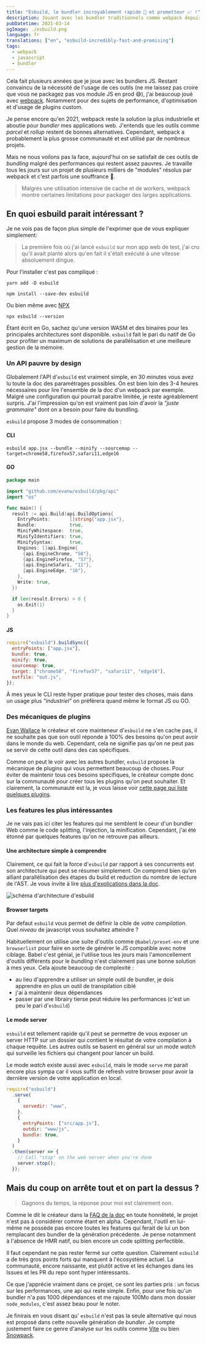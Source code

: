 ```yaml
---
title: "Esbuild, le bundler incroyablement rapide 💨 et prometteur 📈 !"
description: Jouant avec les bundler traditionnels comme webpack depuis plusieurs années, je vous propose ici mon avis sur le bundler esbuild.
pubDatetime: 2021-03-14
ogImage: ./esbuild.png
language: fr
translations: ["en", "esbuild-incredibly-fast-and-promising"]
tags:
  - webpack
  - javascript
  - bundler
---
```


Cela fait plusieurs années que je joue avec les bundlers JS.
Restant convaincu de la nécessité de l'usage de ces outils (ne me laissez pas croire que vous ne packagez pas vos module JS en prod 😅), j'ai beaucoup joué avec [webpack](/fr/webpack/).
Notamment pour des sujets de performance, d'optimisation et d'usage de plugins custom.

Je pense encore qu'en 2021, webpack reste la solution la plus industrielle et aboutie pour _bundler_ mes applications web.
J'entends que les outils comme _parcel_ et _rollup_ restent de bonnes alternatives.
Cependant, webpack a probablement la plus grosse communauté et est utilisé par de nombreux projets.

Mais ne nous voilons pas la face, aujourd'hui on se satisfait de ces outils de _bundling_ malgré des performances qui restent assez pauvres.
Je travaille tous les jours sur un projet de plusieurs milliers de "modules" résolus par webpack et c'est parfois une souffrance 🥱.

> Malgrés une utilisation intensive de cache et de workers, webpack montre certaines limitations pour packager des larges applications.

## En quoi esbuild parait intéressant ?

Je ne vois pas de façon plus simple de l'exprimer que de vous expliquer simplement:

> La première fois où j'ai lancé `esbuild` sur mon app web de test, j'ai cru qu'il avait planté alors qu'en fait il s'était exécuté à une vitesse absoluement dingue.

Pour l'installer c'est pas compliqué :

```shell
yarn add -D esbuild
```

```shell
npm install --save-dev esbuild
```

Ou bien même avec [NPX](https://www.npmjs.com/package/npx)

```
npx esbuild --version
```

Étant écrit en Go, sachez qu'une version WASM et des binaires pour les principales architectures sont disponible.
`esbuild` fait le pari du natif de Go pour profiter un maximum de solutions de parallélisation et une meilleure gestion de la mémoire.

### Un API pauvre by design

Globalement l'API d'`esbuild` est vraiment simple, en 30 minutes vous avez lu toute la doc des paramétrages possibles.
On est bien loin des 3-4 heures nécessaires pour lire l'ensemble de la doc d'un webpack par exemple.
Malgré une configuration qui pourrait paraitre limitée, je reste agréablement surpris.
J'ai l'impression qu'on est vraiment pas loin d'avoir la _"juste grammaire"_ dont on a besoin pour faire du bundling.

`esbuild` propose 3 modes de consommation :

#### CLI

```shell
esbuild app.jsx --bundle --minify --sourcemap --target=chrome58,firefox57,safari11,edge16
```

#### GO

```go
package main

import "github.com/evanw/esbuild/pkg/api"
import "os"

func main() {
  result := api.Build(api.BuildOptions{
    EntryPoints:       []string{"app.jsx"},
    Bundle:            true,
    MinifyWhitespace:  true,
    MinifyIdentifiers: true,
    MinifySyntax:      true,
    Engines: []api.Engine{
      {api.EngineChrome, "58"},
      {api.EngineFirefox, "57"},
      {api.EngineSafari, "11"},
      {api.EngineEdge, "16"},
    },
    Write: true,
  })

  if len(result.Errors) > 0 {
    os.Exit(1)
  }
}
```

#### JS

```javascript
require("esbuild").buildSync({
  entryPoints: ["app.jsx"],
  bundle: true,
  minify: true,
  sourcemap: true,
  target: ["chrome58", "firefox57", "safari11", "edge16"],
  outfile: "out.js",
});
```

À mes yeux le CLI reste hyper pratique pour tester des choses, mais dans un usage plus _"industriel"_ on préfèrera quand même le format JS ou GO.

### Des mécaniques de plugins

[Evan Wallace](https://github.com/evanw) le créateur et core mainteneur d'`esbuild` ne s'en cache pas, il ne souhaite pas que son outil réponde à 100% des besoins qu'on peut avoir dans le monde du web.
Cependant, cela ne signifie pas qu'on ne peut pas se servir de cette outil dans des cas spécifiques.

Comme on peut le voir avec les autres bundler, `esbuild` propose la mécanique de plugins qui vous permettent beaucoup de choses.
Pour éviter de maintenir tous ces besoins spécifiques, le créateur compte donc sur la communauté pour créer tous les plugins qu'on peut souhaiter.
Et clairement, la communauté est la, je vous laisse voir [cette page qui liste quelques plugins](https://github.com/esbuild/community-plugins).

### Les features les plus intéressantes

Je ne vais pas ici citer les features qui me semblent le coeur d'un bundler Web comme le code splitting, l'injection, la minification.
Cependant, j'ai été étonné par quelques features qu'on ne retrouve pas ailleurs.

#### Une architecture simple à comprendre

Clairement, ce qui fait la force d'`esbuild` par rapport à ses concurrents est son architecture qui peut se résumer simplement.
On comprend bien qu'en alliant parallélisation des étapes du build et reduction du nombre de lecture de l'AST.
Je vous invite à lire [plus d'explications dans la doc](https://esbuild.github.io/faq/#why-is-esbuild-fast).

![schéma d'architecture d'esbuild](./build-pipeline.png)

#### Browser targets

Par defaut `esbuild` vous permet de définir la cible de _votre compilation_.
Quel _niveau_ de javascript vous souhaitez atteindre ?

Habituellement on utilise une suite d'outils comme `@babel/preset-env` et une `browserlist` pour faire en sorte de générer le JS compatible avec notre ciblage.
Babel c'est génial, je l'utilise tous les jours mais l'amoncellement d'outils différents pour le _bundling_ n'est clairement pas une bonne solution à mes yeux.
Cela ajoute beaucoup de complexité :

- au lieu d'apprendre a utiliser un simple outil de bundler, je dois apprendre en plus un outil de transpilation ciblé
- j'ai à maintenir deux dépendances
- passer par une librairy tierse peut réduire les performances (c'est un peu le pari d'`esbuild`)

#### Le mode server

`esbuild` est tellement rapide qu'il peut se permettre de vous exposer un server HTTP sur un dossier qui contient le résultat de votre compilation à chaque requête.
Les autres outils se basent en général sur un mode _watch_ qui surveille les fichiers qui changent pour lancer un build.

Le mode _watch_ existe aussi avec `esbuild`, mais le mode `serve` me parait encore plus sympa car il vous suffit de refresh votre browser pour avoir la dernière version de votre application en local.

```javascript
require("esbuild")
  .serve(
    {
      servedir: "www",
    },
    {
      entryPoints: ["src/app.js"],
      outdir: "www/js",
      bundle: true,
    }
  )
  .then(server => {
    // Call "stop" on the web server when you're done
    server.stop();
  });
```

## Mais du coup on arrête tout et on part la dessus ?

> Gagnons du temps, la réponse pour moi est clairement non.

Comme le dit le créateur dans la [FAQ de la doc](https://esbuild.github.io/faq/#production-readiness) en toute honnêteté, le projet n'est pas à considérer comme étant en alpha.
Cependant, l'outil en lui-même ne possède pas encore toutes les features qui ferait de lui un bon remplacant des bundler de la génération précédente.
Je pense notamment à l'absence de HMR natif, ou bien encore un code splitting perfectible.

Il faut cependant ne pas rester fermé sur cette question.
Clairement `esbuild` a de très gros points forts qui manquent à l'écosystème actuel.
La communauté, encore naissante, est plutôt active et les échanges dans les Issues et les PR du repo sont hyper intéressants.

Ce que j'apprécie vraiment dans ce projet, ce sont les parties pris : un focus sur les performances, une api qui reste simple.
Enfin, pour une fois qu'un bundler n'a pas 1000 dépendances et me rajoute 100Mo dans mon dossier `node_modules`, c'est assez beau pour le noter.

Je finirais en vous disant qu' `esbuild` n'est pas la seule alternative qui nous est proposé dans cette nouvelle génération de _bundler_.
Je compte justement faire ce genre d'analyse sur les outils comme [Vite](https://vitejs.dev/) ou bien [Snowpack](https://www.snowpack.dev/).
